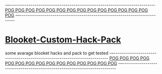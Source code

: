 -–---------------------------------------------------------------------------
[POG POG POG POG POG POG POG POG POG POG POG POG POG POG POG](#)
-–---------------------------------------------------------------------------
# <h1>[Blooket-Custom-Hack-Pack](#)</h1>
some avarage blooket hacks and pack to get tested
-–---------------------------------------------------------------------------
[POG POG POG POG POG POG POG POG POG POG POG POG POG POG POG](#)
-–---------------------------------------------------------------------------
